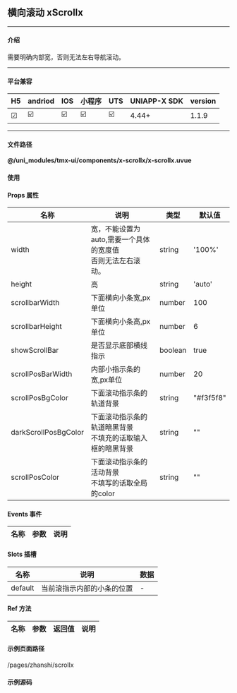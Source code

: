 
## 横向滚动 xScrollx

***

#### 介绍

需要明确内部宽，否则无法左右导航滚动。

***

#### 平台兼容

| H5 | andriod | IOS | 小程序 | UTS | UNIAPP-X SDK | version |
| --- | --- | --- | --- | --- | --- | --- |
| ☑ | ☑️ | ☑️ | ☑️ | ☑️ | 4.44+ | 1.1.9 |

***

#### 文件路径

**@/uni_modules/tmx-ui/components/x-scrollx/x-scrollx.uvue**

#### 使用

<x-scrollx></x-scrollx>

#### Props 属性

| 名称 | 说明 | 类型 | 默认值 |
| ------ | ---- | ---- | ---- |
| width | 宽，不能设置为auto,需要一个具体的宽度值<br>否则无法左右滚动。 | string | '100%' |
| height | 高 | string | 'auto' |
| scrollbarWidth | 下面横向小条宽,px单位 | number | 100 |
| scrollbarHeight | 下面横向小条高,px单位 | number | 6 |
| showScrollBar | 是否显示底部横线指示 | boolean | true |
| scrollPosBarWidth | 内部小指示条的宽,px单位 | number | 20 |
| scrollPosBgColor | 下面滚动指示条的轨道背景 | string | "#f3f5f8" |
| darkScrollPosBgColor | 下面滚动指示条的轨道暗黑背景<br>不填充的话取输入框的暗黑背景 | string | "" |
| scrollPosColor | 下面滚动指示条的活动背景<br>不填写的话取全局的color | string | "" |



#### Events 事件

| 名称 | 参数 | 说明 |
| ------ | ---- | ---- |


#### Slots 插槽

| 名称 | 说明 | 数据 |
| ------ | ---- | ---- |
| default | 当前滚指示内部的小条的位置 | - |


#### Ref 方法

| 名称 | 参数 | 返回值 | 说明 |
| ------ | ---- | ---- | ---- |


#### 示例页面路径

/pages/zhanshi/scrollx

#### 示例源码

<template>
	<!-- #ifdef APP -->
	<scroll-view style="flex:1">
	<!-- #endif -->
	<!-- #ifdef MP-WEIXIN -->
	<page-meta :page-style="`background-color:${xThemeConfigBgColor}`">
		<navigation-bar :background-color="xThemeConfigNavBgColor" :front-color="xThemeConfigNavFontColor"></navigation-bar>
	</page-meta>
	<!-- #endif -->

		<x-sheet>
			<x-text font-size="18" class=" text-weight-b mb-8">横向滚动 xScrollx</x-text>
			<x-text color="#999999">用于内容导航时滚动指示</x-text>
		</x-sheet>

		<x-sheet>
			
			<x-scrollx scrollPosColor="warn" :scrollbarWidth="50" :scrollPosBarWidth="10">
				<view class="flex flex-row flex-row-center-start nowrap">
					<x-grid width="400" :col="4" icon-color="primary" dark-icon-color="primary">
						<x-grid-item icon="money-cny-circle-fill" text="摇现金"></x-grid-item>
						<x-grid-item icon="shopping-bag-fill" text="百亿补贴"></x-grid-item>
						<x-grid-item icon="price-tag-2-fill" text="活动日历"></x-grid-item>
						<x-grid-item icon="wallet-3-fill" text="领淘金币"></x-grid-item>
						<x-grid-item icon="gift-fill" text="会员福利"></x-grid-item>
						<x-grid-item icon="coupon-5-fill" text="省钱卡"></x-grid-item>
						<x-grid-item icon="shopping-bag-fill" text="百亿补贴"></x-grid-item>
						<x-grid-item icon="money-cny-circle-fill" text="摇现金"></x-grid-item>
					</x-grid>
					<x-grid width="400" :col="4" icon-color="primary" dark-icon-color="primary">
						<x-grid-item icon="money-cny-circle-fill" text="摇现金"></x-grid-item>
						<x-grid-item icon="shopping-bag-fill" text="百亿补贴"></x-grid-item>
						<x-grid-item icon="price-tag-2-fill" text="活动日历"></x-grid-item>
						<x-grid-item icon="wallet-3-fill" text="领淘金币"></x-grid-item>
						<x-grid-item icon="gift-fill" text="会员福利"></x-grid-item>
						<x-grid-item icon="coupon-5-fill" text="省钱卡"></x-grid-item>
						<x-grid-item icon="shopping-bag-fill" text="百亿补贴"></x-grid-item>
						<x-grid-item icon="money-cny-circle-fill" text="摇现金"></x-grid-item>
					</x-grid>
				</view>
			</x-scrollx>
		</x-sheet>
		
		

	<!-- 	<x-sheet>
			<x-scrollx>
				<x-image class="mr-10" v-for="(item,index) in 6" :key="index" width="100" height="100"
					:src="`https://store.tmui.design/api_v2/public/random_picture?random=183${index}`"></x-image>
			</x-scrollx>
		</x-sheet> -->
	<!-- #ifdef APP -->
	</scroll-view>
	<!-- #endif -->
</template>

<script>
	export default {
		data() {
			return {

			};
		}
	}
</script>

<style >
	

</style>
		
